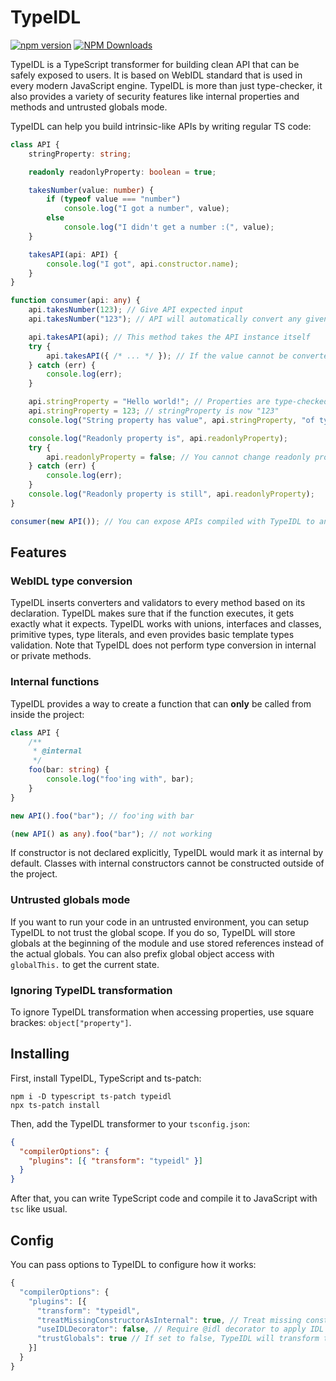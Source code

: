 # TypeIDL

[![npm version](https://badge.fury.io/js/typeidl.svg)](https://www.npmjs.com/package/typeidl)
[![NPM Downloads](https://img.shields.io/npm/dm/typeidl)](https://www.npmjs.com/package/typeidl)

TypeIDL is a TypeScript transformer for building clean API that can be safely exposed to users. It is based on WebIDL standard that is used in every modern JavaScript engine. TypeIDL is more than just type-checker, it also provides a variety of security features like internal properties and methods and untrusted globals mode.

TypeIDL can help you build intrinsic-like APIs by writing regular TS code:
```ts
class API {
    stringProperty: string;

    readonly readonlyProperty: boolean = true;

    takesNumber(value: number) {
        if (typeof value === "number")
            console.log("I got a number", value);
        else
            console.log("I didn't get a number :(", value);
    }

    takesAPI(api: API) {
        console.log("I got", api.constructor.name);
    }
}

function consumer(api: any) {
    api.takesNumber(123); // Give API expected input
    api.takesNumber("123"); // API will automatically convert any given values to corresponding types

    api.takesAPI(api); // This method takes the API instance itself
    try {
        api.takesAPI({ /* ... */ }); // If the value cannot be converted, TypeError will be thrown
    } catch (err) {
        console.log(err);
    }

    api.stringProperty = "Hello world!"; // Properties are type-checked too!
    api.stringProperty = 123; // stringProperty is now "123"
    console.log("String property has value", api.stringProperty, "of type", typeof api.stringProperty);

    console.log("Readonly property is", api.readonlyProperty);
    try {
        api.readonlyProperty = false; // You cannot change readonly properties (will throw in strict mode)
    } catch (err) {
        console.log(err);
    }
    console.log("Readonly property is still", api.readonlyProperty);
}

consumer(new API()); // You can expose APIs compiled with TypeIDL to any JS consumer code
```

## Features
### WebIDL type conversion
TypeIDL inserts converters and validators to every method based on its declaration. TypeIDL makes sure that if the function executes, it gets exactly what it expects. TypeIDL works with unions, interfaces and classes, primitive types, type literals, and even provides basic template types validation. Note that TypeIDL does not perform type conversion in internal or private methods.

### Internal functions
TypeIDL provides a way to create a function that can **only** be called from inside the project:
```ts
class API {
    /**
     * @internal
     */
    foo(bar: string) {
        console.log("foo'ing with", bar);
    }
}

new API().foo("bar"); // foo'ing with bar

(new API() as any).foo("bar"); // not working
```
If constructor is not declared explicitly, TypeIDL would mark it as internal by default. Classes with internal constructors cannot be constructed outside of the project.

### Untrusted globals mode
If you want to run your code in an untrusted environment, you can setup TypeIDL to not trust the global scope. If you do so, TypeIDL will store globals at the beginning of the module and use stored references instead of the actual globals. You can also prefix global object access with `globalThis.` to get the current state.

### Ignoring TypeIDL transformation
To ignore TypeIDL transformation when accessing properties, use square brackes: `object["property"]`.

## Installing
First, install TypeIDL, TypeScript and ts-patch:
```
npm i -D typescript ts-patch typeidl
npx ts-patch install
```
Then, add the TypeIDL transformer to your `tsconfig.json`:
```json
{
  "compilerOptions": {
    "plugins": [{ "transform": "typeidl" }]
  }
}
```
After that, you can write TypeScript code and compile it to JavaScript with `tsc` like usual.

## Config
You can pass options to TypeIDL to configure how it works:
```js
{
  "compilerOptions": {
    "plugins": [{
      "transform": "typeidl",
      "treatMissingConstructorAsInternal": true, // Treat missing constructors in IDL classes as internal
      "useIDLDecorator": false, // Require @idl decorator to apply IDL validations to classes
      "trustGlobals": true // If set to false, TypeIDL will transform the source to store globals in the module scope
    }]
  }
}
```